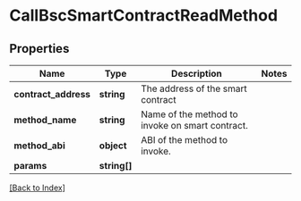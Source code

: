 # CallBscSmartContractReadMethod

## Properties

Name | Type | Description | Notes
------------ | ------------- | ------------- | -------------
**contract_address** | **string** | The address of the smart contract |
**method_name** | **string** | Name of the method to invoke on smart contract. |
**method_abi** | **object** | ABI of the method to invoke. |
**params** | **string[]** |  |

[[Back to Index]](../index.md)
